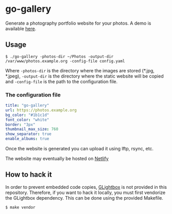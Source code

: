 # go-gallery

Generate a photography portfolio website for your photos. A demo is available [here](https://photos.creekorful.org).

## Usage

```
$ ./go-gallery -photos-dir ~/Photos -output-dir /var/www/photos.example.org -config-file config.yaml
```

Where `-photos-dir` is the directory where the images are stored (*.jpg, *.jpeg), `-output-dir` is the directory where
the static website will be copied and `-config-file` is the path to the configuration file.

### The configuration file

```yaml
title: "go-gallery"
url: https://photos.example.org
bg_color: "#1b1c1d"
font_color: "white"
border: "3px"
thumbnail_max_size: 760
show_separator: true
enable_albums: true
``` 

Once the website is generated you can upload it using lftp, rsync, etc.

The website may eventually be hosted on [Netlify](https://www.netlify.com/)

## How to hack it

In order to prevent embedded code copies, [GLightbox](https://github.com/biati-digital/glightbox) is not provided in
this repository. Therefore, if you want to hack it locally, you must first vendorize the GLightbox dependency. This can
be done using the provided Makefile.

```
$ make vendor
```
